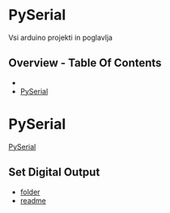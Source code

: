 # PySerial

Vsi arduino projekti in poglavlja

## Overview - Table Of Contents
<!-- MarkdownTOC autolink="true" bracket="round" markdown_preview="markdown" -->
- [](#)
- [PySerial](#pyserial)
<!-- /MarkdownTOC -->

# PySerial

[PySerial](./pyserial/README.md)

## Set Digital Output
- [folder](SetDigitalOutput)
- [readme](SetDigitalOutput/readme.md)
